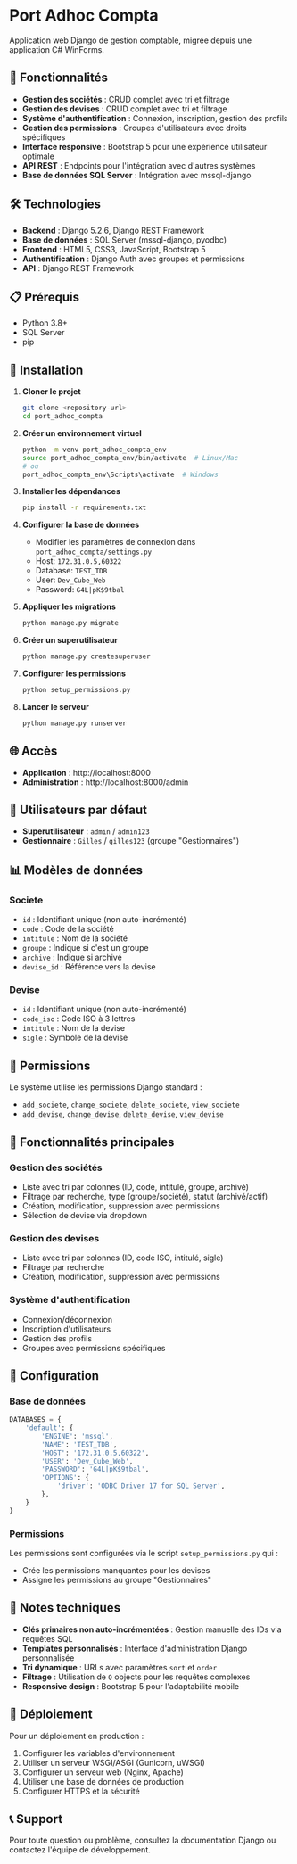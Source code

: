# Port Adhoc Compta

Application web Django de gestion comptable, migrée depuis une application C# WinForms.

## 🚀 Fonctionnalités

- **Gestion des sociétés** : CRUD complet avec tri et filtrage
- **Gestion des devises** : CRUD complet avec tri et filtrage
- **Système d'authentification** : Connexion, inscription, gestion des profils
- **Gestion des permissions** : Groupes d'utilisateurs avec droits spécifiques
- **Interface responsive** : Bootstrap 5 pour une expérience utilisateur optimale
- **API REST** : Endpoints pour l'intégration avec d'autres systèmes
- **Base de données SQL Server** : Intégration avec mssql-django

## 🛠️ Technologies

- **Backend** : Django 5.2.6, Django REST Framework
- **Base de données** : SQL Server (mssql-django, pyodbc)
- **Frontend** : HTML5, CSS3, JavaScript, Bootstrap 5
- **Authentification** : Django Auth avec groupes et permissions
- **API** : Django REST Framework

## 📋 Prérequis

- Python 3.8+
- SQL Server
- pip

## 🔧 Installation

1. **Cloner le projet**
   ```bash
   git clone <repository-url>
   cd port_adhoc_compta
   ```

2. **Créer un environnement virtuel**
   ```bash
   python -m venv port_adhoc_compta_env
   source port_adhoc_compta_env/bin/activate  # Linux/Mac
   # ou
   port_adhoc_compta_env\Scripts\activate  # Windows
   ```

3. **Installer les dépendances**
   ```bash
   pip install -r requirements.txt
   ```

4. **Configurer la base de données**
   - Modifier les paramètres de connexion dans `port_adhoc_compta/settings.py`
   - Host: `172.31.0.5,60322`
   - Database: `TEST_TDB`
   - User: `Dev_Cube_Web`
   - Password: `G4L|pK$9tbal`

5. **Appliquer les migrations**
   ```bash
   python manage.py migrate
   ```

6. **Créer un superutilisateur**
   ```bash
   python manage.py createsuperuser
   ```

7. **Configurer les permissions**
   ```bash
   python setup_permissions.py
   ```

8. **Lancer le serveur**
   ```bash
   python manage.py runserver
   ```

## 🌐 Accès

- **Application** : http://localhost:8000
- **Administration** : http://localhost:8000/admin

## 👥 Utilisateurs par défaut

- **Superutilisateur** : `admin` / `admin123`
- **Gestionnaire** : `Gilles` / `gilles123` (groupe "Gestionnaires")

## 📊 Modèles de données

### Societe
- `id` : Identifiant unique (non auto-incrémenté)
- `code` : Code de la société
- `intitule` : Nom de la société
- `groupe` : Indique si c'est un groupe
- `archive` : Indique si archivé
- `devise_id` : Référence vers la devise

### Devise
- `id` : Identifiant unique (non auto-incrémenté)
- `code_iso` : Code ISO à 3 lettres
- `intitule` : Nom de la devise
- `sigle` : Symbole de la devise

## 🔐 Permissions

Le système utilise les permissions Django standard :
- `add_societe`, `change_societe`, `delete_societe`, `view_societe`
- `add_devise`, `change_devise`, `delete_devise`, `view_devise`

## 🎯 Fonctionnalités principales

### Gestion des sociétés
- Liste avec tri par colonnes (ID, code, intitulé, groupe, archivé)
- Filtrage par recherche, type (groupe/société), statut (archivé/actif)
- Création, modification, suppression avec permissions
- Sélection de devise via dropdown

### Gestion des devises
- Liste avec tri par colonnes (ID, code ISO, intitulé, sigle)
- Filtrage par recherche
- Création, modification, suppression avec permissions

### Système d'authentification
- Connexion/déconnexion
- Inscription d'utilisateurs
- Gestion des profils
- Groupes avec permissions spécifiques

## 🔧 Configuration

### Base de données
```python
DATABASES = {
    'default': {
        'ENGINE': 'mssql',
        'NAME': 'TEST_TDB',
        'HOST': '172.31.0.5,60322',
        'USER': 'Dev_Cube_Web',
        'PASSWORD': 'G4L|pK$9tbal',
        'OPTIONS': {
            'driver': 'ODBC Driver 17 for SQL Server',
        },
    }
}
```

### Permissions
Les permissions sont configurées via le script `setup_permissions.py` qui :
- Crée les permissions manquantes pour les devises
- Assigne les permissions au groupe "Gestionnaires"

## 📝 Notes techniques

- **Clés primaires non auto-incrémentées** : Gestion manuelle des IDs via requêtes SQL
- **Templates personnalisés** : Interface d'administration Django personnalisée
- **Tri dynamique** : URLs avec paramètres `sort` et `order`
- **Filtrage** : Utilisation de `Q` objects pour les requêtes complexes
- **Responsive design** : Bootstrap 5 pour l'adaptabilité mobile

## 🚀 Déploiement

Pour un déploiement en production :
1. Configurer les variables d'environnement
2. Utiliser un serveur WSGI/ASGI (Gunicorn, uWSGI)
3. Configurer un serveur web (Nginx, Apache)
4. Utiliser une base de données de production
5. Configurer HTTPS et la sécurité

## 📞 Support

Pour toute question ou problème, consultez la documentation Django ou contactez l'équipe de développement.
